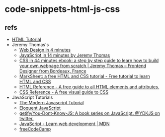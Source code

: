 # code-snippets-html-js-css

## refs

- [HTML Tutorial](https://www.w3schools.com/html/default.asp)
- Jeremy Thomas's
    - [Web Design in 4 minutes](https://jgthms.com/web-design-in-4-minutes/)
    - [JavaScript in 14 minutes by Jeremy Thomas](https://jgthms.com/javascript-in-14-minutes/)
    - [CSS in 44 minutes ebook: a step by step guide to learn how to build your own webpage from scratch | Jeremy Thomas – Frontend Designer from Bordeaux, France](https://jgthms.com/css-in-44-minutes-ebook)
    - [MarkSheet: a free HTML and CSS tutorial - Free tutorial to learn HTML and CSS](https://marksheet.io/)
    - [HTML Reference - A free guide to all HTML elements and attributes.](https://htmlreference.io/)
    - [CSS Reference - A free visual guide to CSS](https://cssreference.io/)
- JavaScript Tutorials
    - [The Modern Javascript Tutorial](https://javascript.info/)
    - [Eloquent JavaScript](http://eloquentjavascript.net/)
    - [getify/You-Dont-Know-JS: A book series on JavaScript. @YDKJS on twitter.](https://github.com/getify/You-Dont-Know-JS)
    - [JavaScript - Learn web development | MDN](https://developer.mozilla.org/en-US/docs/Learn/JavaScript)
    - [freeCodeCamp](https://www.freecodecamp.org/)
